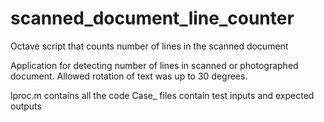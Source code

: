 # scanned_document_line_counter
Octave script that counts number of lines in the scanned document

Application for detecting number of lines in scanned or photographed document. Allowed rotation of text was up to 30 degrees.

lproc.m contains all the code
Case_ files contain test inputs and expected outputs
